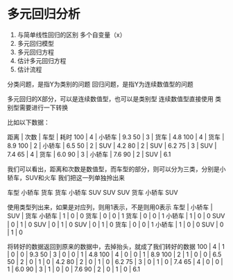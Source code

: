 # 多元回归分析

1. 与简单线性回归的区别
    多个自变量（x）
2. 多元回归模型
3. 多元回归方程
4. 估计多元回归方程
5. 估计流程



分类问题，是指Y为类别的问题
回归问题，是指Y为连续数值型的问题

多元回归的X部分，可以是连续数值型，也可以是类别型
连续数值型直接使用
类别型需要进行一下转换

比如以下数据：

距离 | 次数 | 车型 | 耗时
100 | 4 | 小轿车 | 9.3
50 | 3 | 货车 | 4.8
100 | 4 | 货车 | 8.9
100 | 2 | 小轿车 | 6.5
50 | 2 | SUV | 4.2
80 | 2 | SUV | 6.2
75 | 3 | SUV | 7.4
65 | 4 | 货车 | 6.0
90 | 3 | 小轿车 | 7.6
90 | 2 | SUV | 6.1

我们可以看出，距离和次数是数值型，而车型的部分，则可以分为三类，分别是小轿车，SUV和火车
我们把这一列单独拎出来

车型
小轿车
货车
货车
小轿车
SUV
SUV
SUV
货车
小轿车
SUV

使用类型列出来，如果是对应列，则用1表示，不是则用0表示
车型 | 小轿车 | SUV | 货车
小轿车 | 1 | 0 | 0
货车 | 0 | 0 | 1
货车 | 0 | 0 | 1
小轿车 | 1 | 0 | 0
SUV | 0 | 1 | 0
SUV | 0 | 1 | 0
SUV | 0 | 1 | 0
货车 | 0 | 0 | 1
小轿车 | 1 | 0 | 0
SUV | 0 | 1 | 0

将转好的数据返回到原来的数据中，去掉抬头，就成了我们转好的数据
100 | 4 | 1 | 0 | 0 | 9.3
50 | 3 | 0 | 0 | 1 | 4.8
100 | 4 | 0 | 0 | 1 | 8.9
100 | 2 | 1 | 0 | 0 | 6.5
50 | 2 | 0 | 1 | 0 | 4.2
80 | 2 | 0 | 1 | 0 | 6.2
75 | 3 | 0 | 1 | 0 | 7.4
65 | 4 | 0 | 0 | 1 | 6.0
90 | 3 | 1 | 0 | 0 | 7.6
90 | 2 | 0 | 1 | 0 | 6.1